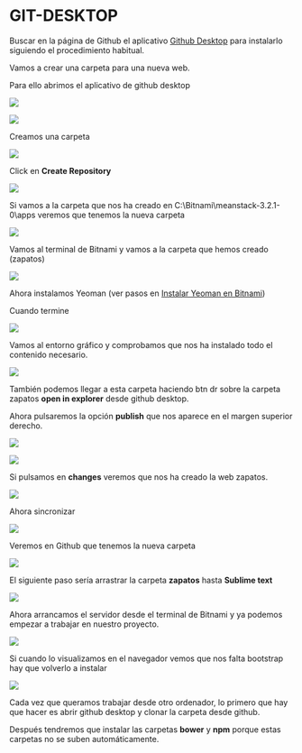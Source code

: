 # GIT-DESKTOP
Buscar en la página de Github el aplicativo [Github Desktop](https://desktop.github.com/) para instalarlo siguiendo el procedimiento habitual.  

Vamos a crear una carpeta para una nueva web.  

Para ello abrimos el aplicativo de github desktop  

![](http://grabilla.com/06119-1bfba69b-e1a6-4fd0-b0bc-4d46a851d2d9.png)  

![](http://grabilla.com/06119-7e4c4255-a504-4ff6-ba5e-39c8b9206b94.png)  

Creamos una carpeta  

![](http://grabilla.com/06119-f477bf13-4e0b-4c45-bac5-0bbbb6255890.png)  

Click en **Create Repository**  

![](http://grabilla.com/06119-d6581fad-2509-4345-ae02-a4b564f94aa8.png)

Si vamos a la carpeta que nos ha creado en C:\Bitnami\meanstack-3.2.1-0\apps veremos que tenemos la nueva carpeta  

![](http://grabilla.com/06119-65dd8878-2b4b-4ef7-b0eb-6e0ac86e6f25.png)

Vamos al terminal de Bitnami y vamos a la carpeta que hemos creado (zapatos)  

![](http://grabilla.com/06119-75ebe3b6-4ab4-436f-801f-2bc549312887.png)  

Ahora instalamos Yeoman (ver pasos en [Instalar Yeoman en Bitnami](https://github.com/MARIAEL/EC2/blob/master/Yeoman.md)) 

Cuando termine  

![](http://grabilla.com/06119-10ed63e9-421a-420f-b59b-0d634663db33.png)

Vamos al entorno gráfico y comprobamos que nos ha instalado todo el contenido necesario.  

![](http://grabilla.com/06119-4cee60c1-3243-4038-afc9-d45701dce358.png)  

También podemos llegar a esta carpeta haciendo btn dr sobre la carpeta zapatos **open in explorer** desde github desktop.  

Ahora pulsaremos la opción **publish** que nos aparece en el margen superior derecho.  

![](http://grabilla.com/06119-0ac61a1f-102c-4c43-8517-4cc3e24c710f.png)

![](http://grabilla.com/06119-cfb735af-da75-4a32-a7bb-3f7cc494e62d.png)  

Si pulsamos en **changes** veremos que nos ha creado la web zapatos.  

![](http://grabilla.com/06119-bd77d8c1-5d6f-4913-9f13-df719314b8ad.png)

Ahora sincronizar  

![](http://grabilla.com/06119-f0f42f54-4e8a-4249-828e-4dddc2d22626.png)  

Veremos en Github que tenemos la nueva carpeta  

![](http://grabilla.com/06119-420d91a1-b3e9-4db4-adf1-f7984c0498b1.png)

El siguiente paso sería arrastrar la carpeta **zapatos** hasta **Sublime text**  

![](http://grabilla.com/06119-2cba50be-d110-47cd-a1ed-e920df42609d.png)  

Ahora arrancamos el servidor desde el terminal de Bitnami y ya podemos empezar a trabajar en nuestro proyecto.  

![](http://grabilla.com/06119-4fb638e6-b25e-4ea8-9489-7d7e792a5b52.png)  

Si cuando lo visualizamos en el navegador vemos que nos falta bootstrap hay que volverlo a instalar    

![](http://grabilla.com/06119-600344c5-8c66-4868-a98a-c5dfdbaef5cc.png)  

Cada vez que queramos trabajar desde otro ordenador, lo primero que hay que hacer es abrir github desktop y clonar la carpeta desde github.

Después tendremos que instalar las carpetas **bower** y **npm**  porque estas carpetas no se suben automáticamente.  


